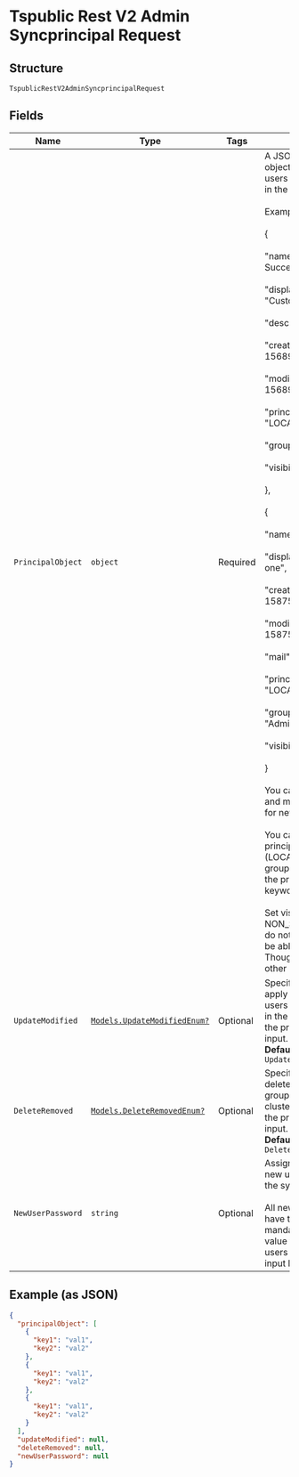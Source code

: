 
# Tspublic Rest V2 Admin Syncprincipal Request

## Structure

`TspublicRestV2AdminSyncprincipalRequest`

## Fields

| Name | Type | Tags | Description |
|  --- | --- | --- | --- |
| `PrincipalObject` | `object` | Required | A JSON array of principal objects containing all users and groups present in the external system.<br><br>Example:<br><br>{<br><br>"name": "Customer Success",<br><br>"displayName": "Customer Success",<br><br>"description": "CS",<br><br>"created": 1568926267025,<br><br>"modified": 1568926982242,<br><br>"principalTypeEnum": "LOCAL_GROUP",<br><br>"groupNames": [],<br><br>"visibility": "DEFAULT"<br><br>},<br><br>{<br><br>"name": "test",<br><br>"displayName": "test one",<br><br>"created": 1587573621279,<br><br>"modified": 1587573621674,<br><br>"mail": "test2@test.com",<br><br>"principalTypeEnum": "LOCAL_USER",<br><br>"groupNames": [ "Administrator", "All" ],<br><br>"visibility": "DEFAULT"<br><br>}<br><br>You can leave the created and modified dates blank for new users.<br><br>You can specify if the principal is a user (LOCAL_USER) or user group (LOCAL_GROUP) in the principalTypeEnum keyword.<br><br>Set visibility to NON_SHARABLE, if you do not want the user to be able to share ThoughtSpot objects with other users in this group. |
| `UpdateModified` | [`Models.UpdateModifiedEnum?`](../../doc/models/update-modified-enum.md) | Optional | Specifies whether to apply the changes to users and groups already in the cluster based on the principal object list input.<br>**Default**: `UpdateModifiedEnum.false` |
| `DeleteRemoved` | [`Models.DeleteRemovedEnum?`](../../doc/models/delete-removed-enum.md) | Optional | Specifies whether to delete the users and groups already in the cluster if not present in the principal object list input.<br>**Default**: `DeleteRemovedEnum.false` |
| `NewUserPassword` | `string` | Optional | Assign a password for new users added during the sync operation.<br><br>All new users added will have this password. It is mandatory to provide value for this field if new users are included in the input list. |

## Example (as JSON)

```json
{
  "principalObject": [
    {
      "key1": "val1",
      "key2": "val2"
    },
    {
      "key1": "val1",
      "key2": "val2"
    },
    {
      "key1": "val1",
      "key2": "val2"
    }
  ],
  "updateModified": null,
  "deleteRemoved": null,
  "newUserPassword": null
}
```

